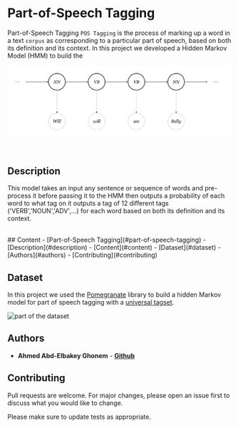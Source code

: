 # Part-of-Speech Tagging 

Part-of-Speech Tagging ```POS Tagging``` is the process of marking up a word in a text ```corpus``` as corresponding to a particular part of speech, based on both its definition and its context. In this project we developed a Hidden Markov Model (HMM) to build the 

![POS Tagging](/_post-hmm.png)


<br />

## Description
 
This model takes an input any sentence or sequence of words and pre-process it before passing it to the HMM then outputs a probability of each word to what tag on it outputs a tag of 12 different tags ('VERB','NOUN','ADV',...) for each word based on both its definition and its context.

<br />
## Content
- [Part-of-Speech Tagging](#part-of-speech-tagging)
  - [Description](#description)
  - [Content](#content)
  - [Dataset](#dataset)
  - [Authors](#authors)
  - [Contributing](#contributing)

## Dataset 

In this project we used the [Pomegranate](https://github.com/jmschrei/pomegranate) library to build a hidden Markov model for part of speech tagging with a [universal tagset](http://www.petrovi.de/data/universal.pdf).

![part of the dataset](https://i.ibb.co/XFv2J1G/Screen-Shot-2020-06-20-at-6-12-00-PM.png)
<br />



## Authors

- **Ahmed Abd-Elbakey Ghonem** - [**Github**](https://github.com/3ba2ii)


## Contributing
Pull requests are welcome. For major changes, please open an issue first to discuss what you would like to change.

Please make sure to update tests as appropriate.






